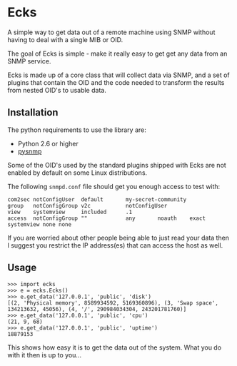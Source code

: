 # Ecks

A simple way to get data out of a remote machine using SNMP without having to deal with a single MIB or OID.

The goal of Ecks is simple - make it really easy to get get any data from an SNMP service.

Ecks is made up of a core class that will collect data via SNMP,
and a set of plugins that contain the OID and the code needed to
transform the results from nested OID's to usable data.

## Installation

The python requirements to use the library are:

* Python 2.6 or higher
* [pysnmp](http://pysnmp.sourceforge.net/)

Some of the OID's used by the standard plugins shipped with Ecks are not enabled by default on some Linux distributions.

The following `snmpd.conf` file should get you enough access to test with:

    com2sec notConfigUser  default       my-secret-community
    group   notConfigGroup v2c           notConfigUser
    view    systemview     included      .1
    access  notConfigGroup ""            any       noauth    exact  systemview none none

If you are worried about other people being able to just read your data then I suggest you restrict the IP address(es)
that can access the host as well.


## Usage

    >>> import ecks
    >>> e = ecks.Ecks()
    >>> e.get_data('127.0.0.1', 'public', 'disk')
    [(2, 'Physical memory', 8589934592, 5169360896), (3, 'Swap space', 134213632, 45056), (4, '/', 290984034304, 243201781760)]
    >>> e.get_data('127.0.0.1', 'public', 'cpu')
    (21, 9, 68)
    >>> e.get_data('127.0.0.1', 'public', 'uptime')
    18879153

This shows how easy it is to get the data out of the system. What you do with it then is up to you...